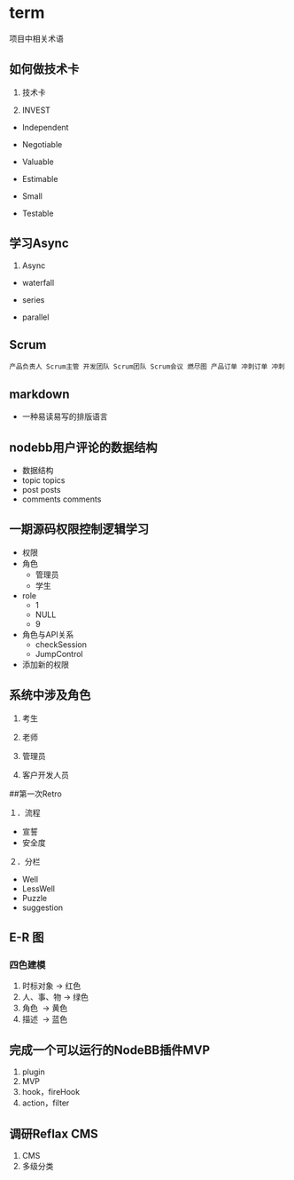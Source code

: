 # term
项目中相关术语

## 如何做技术卡

1. 技术卡

2. INVEST

  - Independent

  - Negotiable
  
  - Valuable
  
  - Estimable
  
  - Small
  
  - Testable
  
## 学习Async

1. Async

  - waterfall
  
  - series
  
  - parallel

## Scrum
```
产品负责人 Scrum主管 开发团队 Scrum团队 Scrum会议 燃尽图 产品订单 冲刺订单 冲刺
```
## markdown

* 一种易读易写的排版语言

## nodebb用户评论的数据结构

* 数据结构
* topic topics
* post posts
* comments comments

## 一期源码权限控制逻辑学习

* 权限
* 角色
    - 管理员
    - 学生
* role
    - 1
    - NULL
    - 9
* 角色与API关系
    - checkSession
    - JumpControl
* 添加新的权限

## 系统中涉及角色

1. 考生

2. 老师

3. 管理员

4. 客户开发人员

##第一次Retro

１．流程

  - 宣誓
  - 安全度
  
２．分栏

  - Well
  - LessWell
  - Puzzle
  - suggestion

## E-R 图
### 四色建模
1. 时标对象 -> 红色
2. 人、事、物 -> 绿色
3. 角色  -> 黄色
4. 描述  -> 蓝色

## 完成一个可以运行的NodeBB插件MVP

1. plugin
2. MVP
3. hook，fireHook
4. action，filter

## 调研Reflax CMS

1. CMS
2. 多级分类




